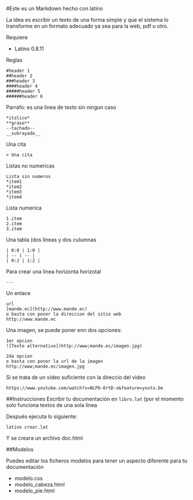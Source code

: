 #Este es un Markdown hecho con latino

La idea es escribir un texto de una forma simple y que el sistema lo transforme en un formato 
adecuado ya sea para la web, pdf u otro.



Requiere
* Latino 0.8.11


Reglas

```
#header 1
##header 2
###header 3
####header 4
#####header 5
######header 6
```



Parrafo: es una linea de texto sin ningun caso 

```
*italico*
**graso**
--tachado--
__subrayado__
```

Una cita 

```
> Una cita 
```

Listas no numericas
```
Lista sin numeros 
*item1
*item2
*item3
*item4
```

Lista numerica
```
1.item
2.item
3.item
```



Una tabla (dos lineas y dos culumnas
```
| 0:0 | 1:0 |
| -- | -- |
| 0:2 | 1:2 |
```


Para crear una linea horizonta horizotal
```
---
```



Un enlace

```
url
[mande.ec](http://www.mande.ec)
o basta con poner la direccion del sitio web
http://www.mande.ec

```




Una imagen, se puede poner enn dos opciones: 

```
1er opcion 
![Texto alternativo](http://www;mande.ec/imagen.jpg)

2da opcion
o basta con poner la url de la imagen 
http://www;mande.ec/imagen.jpg
```




Si se trata de un video suficiente con la direccio del video 

```
https://www.youtube.com/watch?v=NLPO-0rtD-o&feature=youtu.be
```



##Instrucciones
Escribir tu documentación en ```libro.lat``` (por el momento solo funciona textos de una sola linea

Después ejecuta lo siguiente: 

```
latino crear.lat
```



Y se creara un archivo doc.html 

##Modelos

Puedes editar los ficheros modelos para tener un aspecto diferente para tu documentación

* modelo.css
* modelo_cabeza.html
* modelo_pie.html


